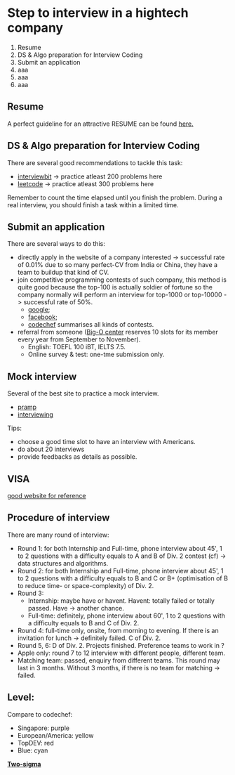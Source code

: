 # Step to interview in a hightech company

1. Resume 
1. DS & Algo preparation for Interview Coding
1. Submit an application
1. aaa
1. aaa
1. aaa


## Resume
A perfect guideline for an attractive RESUME can be found [here.](https://www.careercup.com/resume/)


## DS & Algo preparation for Interview Coding
There are several good recommendations to tackle this task:

- [interviewbit](https://www.interviewbit.com/practice/) -> practice atleast 200 problems here
- [leetcode](https://leetcode.com/problemset) -> practice atleast 300 problems here

Remember to count the time elapsed until you finish the problem. During a real interview, you should finish a task within a limited time. 


## Submit an application
There are several ways to do this:

- directly apply in the website of a company interested -> successful rate of 0.01% due to so many perfect-CV from India or China, they have a team to buildup that kind of CV.
- join competitive programming contests of such company, this method is quite good because the top-100 is actually soldier of fortune so the company normally will perform an interview for top-1000 or top-10000 -> successful rate of 50%.
   - [google](https://codingcompetitions.withgoogle.com/codejam);
   - [facebook](https://www.facebook.com/hackercup/contest);
   - [codechef](https://www.codechef.com/) summarises all kinds of contests.
- referral from someone ([Big-O center](http://bigocoding.com/) reserves 10 slots for its member every year from September to November).
   - English: TOEFL 100 iBT, IELTS 7.5.
   - Online survey & test: one-tme submission only. 


## Mock interview
Several of the best site to practice a mock interview.

- [pramp](https://www.pramp.com/)
- [interviewing](https://interviewing.io/) 

Tips:

- choose a good time slot to have an interview with Americans.
- do about 20 interviews 
- provide feedbacks as details as possible.


## VISA 
[good website for reference](https://www.myvisajobs.com/) 


## Procedure of interview
There are many round of interview:

- Round 1: for both Internship and Full-time, phone interview about 45', 1 to 2 questions with a difficulty equals to A and B of Div. 2 contest (cf) -> data structures and algorithms.
- Round 2: for both Internship and Full-time, phone interview about 45', 1 to 2 questions with a difficulty equals to B and C or B+ (optimisation of B to reduce time- or space-complexity) of Div. 2.
- Round 3: 
   - Internship: maybe have or havent. Havent: totally failed or totally passed. Have -> another chance.
   - Full-time: definitely, phone interview about 60', 1 to 2 questions with a difficulty equals to B and C of Div. 2.
- Round 4: full-time only, onsite, from morning to evening. If there is an invitation for lunch -> definitely failed. C of Div. 2.
- Round 5, 6: D of Div. 2. Projects finished. Preference teams to work in ?
- Apple only: round 7 to 12 interview with different people, different team. 
- Matching team: passed, enquiry from different teams. This round may last in 3 months. Without 3 months, if there is no team for matching -> failed.
   

## Level:
Compare to codechef:

- Singapore: purple
- European/America: yellow
- TopDEV: red
- Blue: cyan

**[Two-sigma](https://www.twosigma.com/)**

